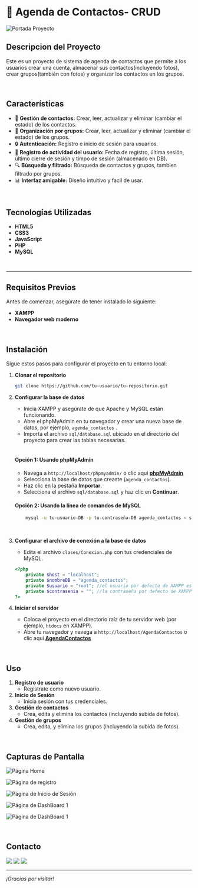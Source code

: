 # :ledger: Agenda de Contactos- CRUD

![Portada Proyecto](https://i.ibb.co/bgWzVSg/CRUD-Agenda-Contactos.png)


## Descripcion del Proyecto
Este es un proyecto de sistema de agenda de contactos que permite a los usuarios crear una cuenta, almacenar sus contactos(incluyendo fotos), crear grupos(también con fotos) y organizar los contactos en los grupos.

<br>

## Características
- :newspaper: **Gestión de contactos:** Crear, leer, actualizar y eliminar (cambiar el estado) de los contactos.
- :file_folder: **Organización por grupos:** Crear, leer, actualizar y eliminar (cambiar el estado) de los grupos.
- :lock: **Autenticación:** Registro e inicio de sesión para usuarios.
- :date: **Registro de actividad del usuario:** Fecha de registro, última sesión, último cierre de sesión y timpo de sesión (almacenado en DB).
- :mag: **Búsqueda y filtrado:** Búsqueda de contactos y grupos, tambien filtrado por grupos.
- :bar_chart: **Interfaz amigable:** Diseño intuitivo y facil de usar.

<br>

## Tecnologías Utilizadas
- **HTML5**
- **CSS3**
- **JavaScript**
- **PHP**
- **MySQL**

<br>

---

## Requisitos Previos
Antes de comenzar, asegúrate de tener instalado lo siguiente:
- **XAMPP**
- **Navegador web moderno**

<br>

## Instalación
Sigue estos pasos para configurar el proyecto en tu entorno local:

1. **Clonar el repositorio**

    ```bash
    git clone https://github.com/tu-usuario/tu-repositorio.git
    ```
2. **Configurar la base de datos**
    - Inicia XAMPP y asegúrate de que Apache y MySQL están funcionando.
    - Abre el phpMyAdmin en tu navegador y crear una nueva base de datos, por ejemplo, `agenda_contactos` .
    - Importa el archivo `sql/database.sql` ubicado en el directorio del proyecto para crear las tablas necesarias.

    <br>

    #### Opción 1: Usando phpMyAdmin
    - Navega a `http://localhost/phpmyadmin/` o clic aqui **[phpMyAdmin](http://localhost/phpmyadmin/)**
    - Selecciona la base de datos que creaste (`agenda_contactos`).
    - Haz clic en la pestaña **Importar**.
    - Selecciona el archivo `sql/database.sql` y haz clic en **Continuar**.


    #### Opción 2: Usando la línea de comandos de MySQL
    ```bash
        mysql -u tu-usuario-DB -p tu-contraseña-DB agenda_contactos < sql/database.sql
    ```
    <br>

3. **Configurar el archivo de conexión a la base de datos**

    - Edita el archivo `clases/Conexion.php` con tus credenciales de MySQL.
    ```php
    <?php
        private $host = "localhost";
        private $nombreDB = "agenda_contactos";
        private $usuario = "root"; //el usuario por defecto de XAMPP es root
        private $contrasenia = ""; //la contraseña por defecto de XAMPP es una cadena vacia
    ?>
    ```

4. **Iniciar el servidor**
    - Coloca el proyecto en el directorio raíz de tu servidor web (por ejemplo, `htdocs` en XAMPP).
    - Abre tu navegador y navega a `http://localhost/AgendaContactos` o clic aqui **[AgendaContactos](http://localhost/AgendaContactos)**

<br>

## Uso
1. **Registro de usuario**
    - Registrate como nuevo usuario.
2. **Inicio de Sesión**
    - Inicia sesión con tus credenciales.
3. **Gestión de contactos**
    - Crea, edita y elimina los contactos (incluyendo subida de fotos).
4. **Gestión de grupos**
    - Crea, edita, y elimina los grupos (incluyendo la subida de fotos).

<br>

## Capturas de Pantalla
![Página Home](https://i.ibb.co/4Rvm3jg/Home.png)

![Página de registro](https://i.ibb.co/tmtp2V5/Registro.png)

![Página de Inicio de Sesión](https://i.ibb.co/R3nxqd5/Inicio-Sesion.png)

![Página de DashBoard 1](https://i.ibb.co/s5Vrgsj/Dash-Board-1.png)

![Página de DashBoard 1](https://i.ibb.co/0rtzGcL/Dash-Board-1-2.png)

<br>

## Contacto
<a href="mailto:ronnycito.dev@gmail.com" target="_blank"><img src="https://skillicons.dev/icons?i=gmail"></a>
<a href="https://www.linkedin.com/in/ronnytito" target="_blank" ><img src="https://skillicons.dev/icons?i=linkedin"></a>
<a href="https://x.com/RonnyTito_" target="_blank"><img src="https://skillicons.dev/icons?i=twitter"></a>

---
*¡Gracias por visitar!*
